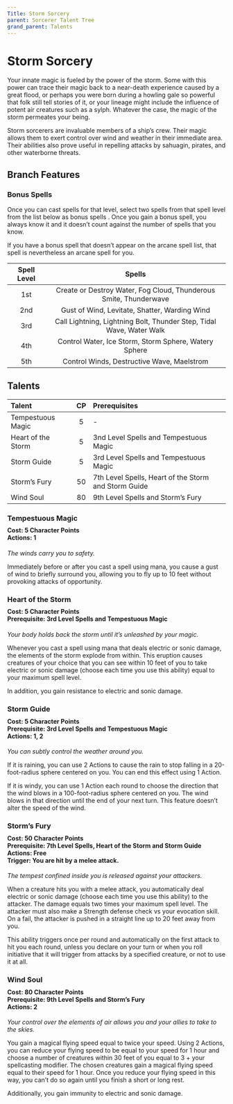 ```yaml
---
Title: Storm Sorcery
parent: Sorcerer Talent Tree
grand_parent: Talents
---
```

 
# Storm Sorcery
Your innate magic is fueled by the power of the storm. Some with this power can trace their magic back to a near-death experience caused by a great flood, or perhaps you were born during a howling gale so powerful that folk still tell stories of it, or your lineage might include the influence of potent air creatures such as a sylph. Whatever the case, the magic of the storm permeates your being.

Storm sorcerers are invaluable members of a ship’s crew. Their magic allows them to exert control over wind and weather in their immediate area. Their abilities also prove useful in repelling attacks by sahuagin, pirates, and other waterborne threats.

## Branch Features

### Bonus Spells
Once you can cast spells for that level, select two spells from that spell level from the list below as bonus spells . Once you gain a bonus spell, you always know it and it doesn’t count against the number of spells that you know.

If you have a bonus spell that doesn’t appear on the arcane spell list, that spell is nevertheless an arcane spell for you.

| Spell Level | Spells |
|:-----------:|:------:|
| 1st | Create or Destroy Water, Fog Cloud, Thunderous Smite, Thunderwave |
| 2nd | Gust of Wind, Levitate, Shatter, Warding Wind | 
| 3rd | Call Lightning, Lightning Bolt, Thunder Step, Tidal Wave, Water Walk | 
| 4th | Control Water, Ice Storm, Storm Sphere, Watery Sphere | 
| 5th | Control Winds, Destructive Wave, Maelstrom | 

## Talents
 
| Talent | CP | Prerequisites |
|:-------|:--:|:--------------|
| Tempestuous Magic  | 5  | - |  
| Heart of the Storm  | 5  | 3nd Level Spells and Tempestuous Magic |  
| Storm Guide | 5 | 3rd Level Spells and Tempestuous Magic |  
| Storm’s Fury  | 50 | 7th Level Spells, Heart of the Storm and Storm Guide |  
| Wind Soul | 80 | 9th Level Spells and Storm’s Fury |  

###  Tempestuous Magic

<div style="margin-top:-10px;"></div>
 
#### **Cost:** 5 Character Points<br>**Actions:** 1
*The winds carry you to safety.*

Immediately before or after you cast a spell using mana, you cause a gust of wind to briefly surround you, allowing you to fly up to 10 feet without provoking attacks of opportunity. 

###  Heart of the Storm
 
<div style="margin-top:-10px;"></div>

#### **Cost:** 5 Character Points<br>**Prerequisite:** 3rd Level Spells and Tempestuous Magic
*Your body holds back the storm until it’s unleashed by your magic.*

Whenever you cast a spell using mana that deals electric or sonic damage, the elements of the storm explode from within. This eruption causes creatures of your choice that you can see within 10 feet of you to take electric or sonic damage (choose each time you use this ability) equal to your maximum spell level.

In addition, you gain resistance to electric and sonic damage. 

###  Storm Guide
 
<div style="margin-top:-10px;"></div>

#### **Cost:** 5 Character Points<br>**Prerequisite:** 3rd Level Spells and Tempestuous Magic<br>**Actions:** 1, 2
*You can subtly control the weather around you.*

If it is raining, you can use 2 Actions to cause the rain to stop falling in a 20-foot-radius sphere centered on you. You can end this effect using 1 Action.

If it is windy, you can use 1 Action each round to choose the direction that the wind blows in a 100-foot-radius sphere centered on you. The wind blows in that direction until the end of your next turn. This feature doesn’t alter the speed of the wind.

### Storm’s Fury

<div style="margin-top:-10px;"></div>
 
#### **Cost:** 50 Character Points<br>**Prerequisite:** 7th Level Spells, Heart of the Storm and Storm Guide<br>**Actions:** Free<br>**Trigger:** You are hit by a melee attack.
*The tempest confined inside you is released against your attackers.*

When a creature hits you with a melee attack, you automatically deal electric or sonic damage (choose each time you use this ability) to the attacker. The damage equals two times your maximum spell level. The attacker must also make a Strength defense check vs your evocation skill. On a fail, the attacker is pushed in a straight line up to 20 feet away from you.

This ability triggers once per round and automatically on the first attack to hit you each round, unless you declare on your turn or when you roll initiative that it will trigger from attacks by a specified creature, or not to use it at all. 

### Wind Soul
 
<div style="margin-top:-10px;"></div>
 
#### **Cost:** 80 Character Points<br>**Prerequisite:** 9th Level Spells and Storm’s Fury<br>**Actions:** 2
*Your control over the elements of air allows you and your allies to take to the skies.*

You gain a magical flying speed equal to twice your speed. Using 2 Actions, you can reduce your flying speed to be equal to your speed for 1 hour and choose a number of creatures within 30 feet of you equal to 3 + your spellcasting modifier. The chosen creatures gain a magical flying speed equal to their speed for 1 hour. Once you reduce your flying speed in this way, you can’t do so again until you finish a short or long rest.

Additionally, you gain immunity to electric and sonic damage.
